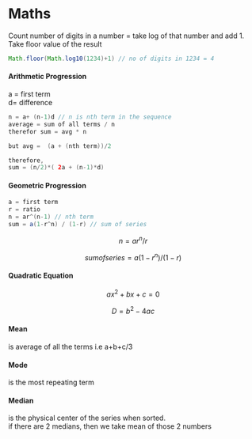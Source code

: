 # Maths

Count number of digits in a number = take log of that number and add 1. Take floor value of the result

```java
Math.floor(Math.log10(1234)+1) // no of digits in 1234 = 4 
```

#### Arithmetic Progression

a = first term  
d= difference

```java
n = a+ (n-1)d // n is nth term in the sequence
average = sum of all terms / n
therefor sum = avg * n

but avg =  (a + (nth term))/2

therefore,
sum = (n/2)*( 2a + (n-1)*d)

```

#### Geometric Progression

```java
a = first term
r = ratio
n = ar^(n-1) // nth term
sum = a(1-r^n) / (1-r) // sum of series
```

$$
n = ar^n/r
$$

$$
sum of series = a(1-r^n)/(1-r)
$$

#### Quadratic Equation

$$
ax^2 + bx +c = 0
$$

$$
D =  b^2 - 4ac
$$

#### Mean

is average of all the terms i.e a+b+c/3

#### Mode

is the most repeating term

#### Median

is the physical center of the series when sorted.  
if there are 2 medians, then we take mean of those 2 numbers

